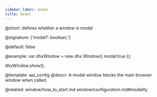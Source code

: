 ```yaml
---
sidebar_label: modal
title: modal
---          
```


@short: defines whether a window is modal

@signature: {'modal?: boolean;'}

@default: false

@example: 
var dhxWindow = new dhx.Window({
    modal:true
});

dhxWindow.show();


@template:	api_config
@descr: 
A modal window blocks the main browser window when called.

@related: window/how_to_start.md
window/configuration.md#modality
